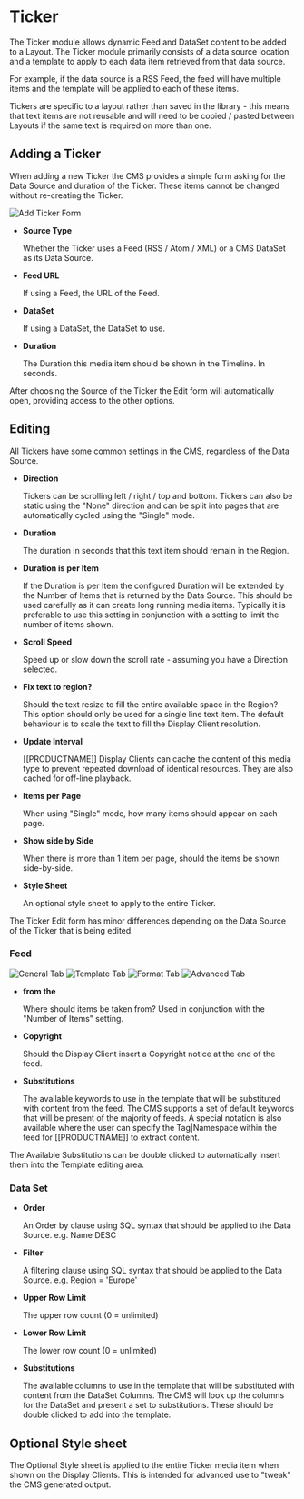 <!--toc=media-->
# Ticker

The Ticker module allows dynamic Feed and DataSet content to be added to a Layout. The Ticker module primarily consists of a data source location and a template to apply to each data item retrieved from that data source.

For example, if the data source is a RSS Feed, the feed will have multiple items and the template will be applied to each of these items.

Tickers are specific to a layout rather than saved in the library - this means that text items are not reusable and will need to be copied / pasted between Layouts if the same text is required on more than one.

## Adding a Ticker

When adding a new Ticker the CMS provides a simple form asking for the Data Source and duration of the Ticker. These items cannot be changed without re-creating the Ticker.

![Add Ticker Form](img/media_ticker_form_add.png)

- **Source Type**
    
    Whether the Ticker uses a Feed (RSS / Atom / XML) or a CMS DataSet as its Data Source.

- **Feed URL**
    
    If using a Feed, the URL of the Feed.

- **DataSet**
    
    If using a DataSet, the DataSet to use.

- **Duration**
    
    The Duration this media item should be shown in the Timeline. In seconds.

After choosing the Source of the Ticker the Edit form will automatically open, providing access to the other options.

## Editing

All Tickers have some common settings in the CMS, regardless of the Data Source.

- **Direction**
    
    Tickers can be scrolling left / right / top and bottom. Tickers can also be static using the "None" direction and can be split into pages that are automatically cycled using the "Single" mode.

- **Duration**
    
    The duration in seconds that this text item should remain in the Region.

- **Duration is per Item**
    
    If the Duration is per Item the configured Duration will be extended by the Number of Items that is returned by the Data Source. This should be used carefully as it can create long running media items. Typically it is preferable to use this setting in conjunction with a setting to limit the number of items shown.

- **Scroll Speed**
    
    Speed up or slow down the scroll rate - assuming you have a Direction selected.

- **Fix text to region?**
    
    Should the text resize to fill the entire available space in the Region? This option should only be used for a single line text item. The default behaviour is to scale the text to fill the Display Client resolution.

- **Update Interval**
    
    [[PRODUCTNAME]] Display Clients can cache the content of this media type to prevent repeated download of identical resources. They are also cached for off-line playback. 

- **Items per Page**
    
    When using "Single" mode, how many items should appear on each page.

- **Show side by Side**
    
    When there is more than 1 item per page, should the items be shown side-by-side.

- **Style Sheet**
    
    An optional style sheet to apply to the entire Ticker.

The Ticker Edit form has minor differences depending on the Data Source of the Ticker that is being edited.

### Feed

![General Tab](img/media_ticker_form_edit_general.png)
![Template Tab](img/media_ticker_form_edit_template.png)
![Format Tab](img/media_ticker_form_edit_format.png)
![Advanced Tab](img/media_ticker_form_edit_advanced.png)


- **from the**
    
    Where should items be taken from? Used in conjunction with the "Number of Items" setting.

- **Copyright**
    
    Should the Display Client insert a Copyright notice at the end of the feed.

- **Substitutions**
    
    The available keywords to use in the template that will be substituted with content from the feed. The CMS supports a set of default keywords that will be present of the majority of feeds. A special notation is also available where the user can specify the Tag|Namespace within the feed for [[PRODUCTNAME]] to extract content.

The Available Substitutions can be double clicked to automatically insert them into the Template editing area.

### Data Set

- **Order**
    
    An Order by clause using SQL syntax that should be applied to the Data Source. e.g. Name DESC

- **Filter**
    
    A filtering clause using SQL syntax that should be applied to the Data Source. e.g. Region = 'Europe'

- **Upper Row Limit**
    
    The upper row count (0 = unlimited)

- **Lower Row Limit**
    
    The lower row count (0 = unlimited)

- **Substitutions**
    
    The available columns to use in the template that will be substituted with content from the DataSet Columns. The CMS will look up the columns for the DataSet and present a set to substitutions. These should be double clicked to add into the template.

## Optional Style sheet

The Optional Style sheet is applied to the entire Ticker media item when shown on the Display Clients. This is intended for advanced use to "tweak" the CMS generated output.